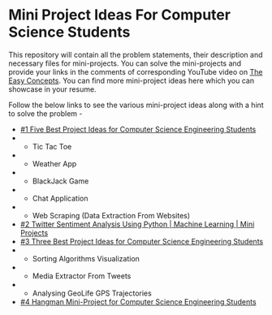 # Mini Project Ideas For Computer Science Students
This repository will contain all the problem statements, their description and necessary files for mini-projects.
You can solve the mini-projects and provide your links in the comments of corresponding YouTube video on [The Easy Concepts](https://www.youtube.com/playlist?list=PLxfKk7QmiRx4VyjeEgIBOGtaRUuX90XLv). You can find more mini-project ideas here which you can showcase in your resume.

Follow the below links to see the various mini-project ideas along with a hint to solve the problem - 
* [#1 Five Best Project Ideas for Computer Science Engineering Students ](https://www.youtube.com/watch?v=pKnr_Yscn58)
* * Tic Tac Toe
* * Weather App
* * BlackJack Game
* * Chat Application
* * Web Scraping (Data Extraction From Websites)
* [#2 Twitter Sentiment Analysis Using Python | Machine Learning | Mini Projects](https://www.youtube.com/watch?v=H-blLbdgL0c)
* [#3 Three Best Project Ideas for Computer Science Engineering Students](https://www.youtube.com/watch?v=eXnxdDKvkMI)
* * Sorting Algorithms Visualization
* * Media Extractor From Tweets
* * Analysing GeoLife GPS Trajectories
* [#4 Hangman Mini-Project for Computer Science Engineering Students](https://www.youtube.com/watch?v=IRBxR56mvQg)
